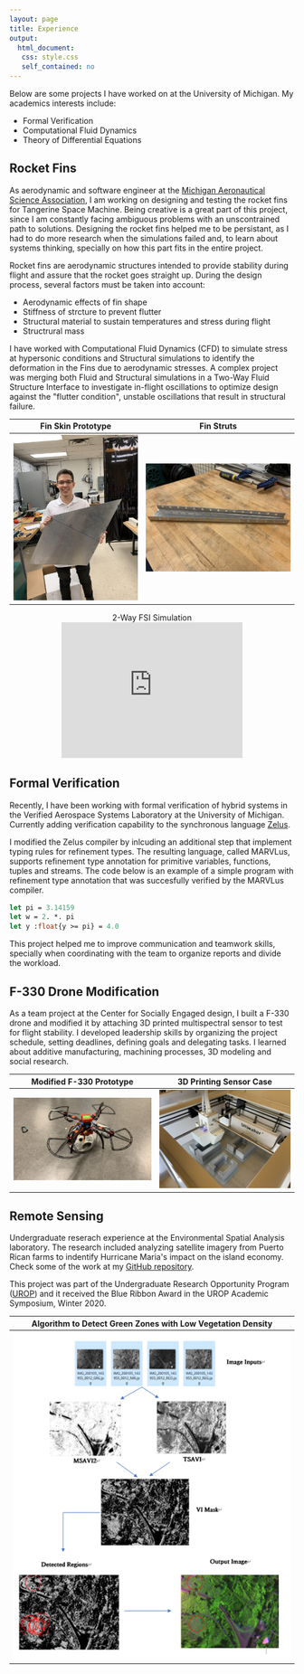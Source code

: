 ```yaml
---
layout: page
title: Experience
output:
  html_document:
   css: style.css
   self_contained: no
---
```


Below are some projects I have worked on at the University of Michigan. My academics interests include:
- Formal Verification
- Computational Fluid Dynamics
- Theory of Differential Equations



## Rocket Fins

As aerodynamic and software engineer at the [Michigan Aeronautical Science Association](https://masa.engin.umich.edu/), I am working on designing and testing the rocket fins for Tangerine Space Machine. Being creative is a great part of this project, since I am constantly facing ambiguous problems with an unscontrained path to solutions. Designing the rocket fins helped me to be persistant, as I had to do more research when the simulations failed and, to learn about systems thinking, specially on how this part fits in the entire project. 

Rocket fins are aerodynamic structures intended to provide stability during flight and assure that the rocket goes straight up. During the design process, several factors must be taken into account:

- Aerodynamic effects of fin shape
- Stiffness of strcture to prevent flutter
- Structural material to sustain temperatures and stress during flight
- Structrural mass

I have worked with Computational Fluid Dynamics (CFD) to simulate stress at hypersonic conditions and Structural simulations to identify the deformation in the Fins due to aerodynamic stresses. A complex project was merging both Fluid and Structural simulations in a Two-Way Fluid Structure Interface to investigate in-flight oscillations to optimize design against the "flutter condition", unstable oscillations that result in structural failure. 



Fin Skin Prototype            |  Fin Struts
:-------------------------:|:-------------------------:
![Fin Skin Prototype](./pictures/fins.jpg)  |  ![Fin Struts](./pictures/struts.jpg)

<div align="center">
  2-Way FSI Simulation 
</div>

<div align="center">
</div>
<div align="center">
<iframe src="https://drive.google.com/file/d/1DyipDRDq58apX-IXsTwsVPmWk8TWjV9F/preview?start=1" width="320" height="240" frameborder="0" allow="accelerometer; autoplay; encrypted-media; gyroscope; picture-in-picture" allowfullscreen ></iframe>
</div>

## Formal Verification

Recently, I have been working with formal verification of hybrid systems in the Verified Aerospace Systems Laboratory at the University of Michigan. Currently adding verification capability to the synchronous language [Zelus](https://zelus.di.ens.fr/). 

I modified the Zelus compiler by inlcuding an additional step that implement typing rules for refinement types. The resulting language, called MARVLus, supports refinement type annotation for primitive variables, functions, tuples and streams. The code below is an example of a simple program with refinement type annotation that was succesfully verified by the MARVLus compiler.

```ocaml
let pi = 3.14159
let w = 2. *. pi
let y :float{y >= pi} = 4.0
```

This project helped me to improve communication and teamwork skills, specially when coordinating with the team to organize reports and divide the workload.

## F-330 Drone Modification

As a team project at the Center for Socially Engaged design, I built a F-330 drone and modified it by attaching 3D printed multispectral sensor to test for flight stability. I developed leadership skills by organizing the project schedule, setting deadlines, defining goals and delegating tasks. I learned about additive manufacturing, machining processes, 3D modeling and social research.

Modified F-330 Prototype           |  3D Printing Sensor Case
:-------------------------:|:-------------------------:
![Drone](./pictures/drone1.jpg)  |  ![Fin Struts](./pictures/3dprinting.jpg)


## Remote Sensing

Undergraduate reserach experience at the Environmental Spatial Analysis laboratory. The research included analyzing satellite imagery from Puerto Rican farms to indentify Hurricane Maria's impact on the island economy. Check some of the work at my [GitHub repository](https://github.com/jlvargasme/prhurricane).

This project was part of the Undergraduate Research Opportunity Program ([UROP](https://lsa.umich.edu/urop)) and it received the Blue Ribbon Award in the UROP Academic Symposium, Winter 2020.

Algorithm to Detect Green Zones with Low Vegetation Density          |
:-------------------------:|
![Drone](./pictures/algo.png)  |  


